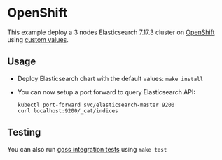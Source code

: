 # OpenShift

This example deploy a 3 nodes Elasticsearch 7.17.3 cluster on [OpenShift][]
using [custom values][].

## Usage

- Deploy Elasticsearch chart with the default values: `make install`

- You can now setup a port forward to query Elasticsearch API:

  ```
  kubectl port-forward svc/elasticsearch-master 9200
  curl localhost:9200/_cat/indices
  ```

## Testing

You can also run [goss integration tests][] using `make test`

[custom values]:
  https://github.com/elastic/helm-charts/tree/7.17/elasticsearch/examples/openshift/values.yaml
[goss integration tests]:
  https://github.com/elastic/helm-charts/tree/7.17/elasticsearch/examples/openshift/test/goss.yaml
[openshift]: https://www.openshift.com/
